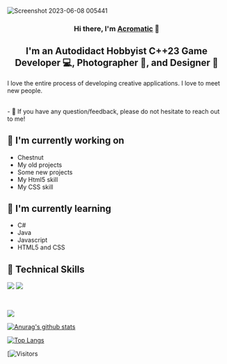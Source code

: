 

![Screenshot 2023-06-08 005441](https://github.com/Acromatic/Acromatic/assets/8341068/bf26f65d-0d31-48c9-8894-c0e60dd1ee9f)

<h3 align="center">
Hi there, I'm <a href="" target="_blank" rel="noreferrer">Acromatic</a> 👋
</h3>

<h2 align="center">
I'm an Autodidact Hobbyist C++23 Game Developer 💻, Photographer 📸, and Designer 🎨
</h2> 

I love the entire process of developing creative applications. I love to meet new people. 

</br>
- 💬 If you have any question/feedback, please do not hesitate to reach out to me!

## 🔭 I'm currently working on

- Chestnut
- My old projects
- Some new projects
- My Html5 skill
- My CSS skill

## 🌱 I'm currently learning

- C#
- Java
- Javascript
- HTML5 and CSS  

## 💼 Technical Skills


![](https://img.shields.io/badge/Code-JavaScript-informational?style=flat&logo=JavaScript&color=F7DF1E)
![](https://img.shields.io/badge/Code-HTML5-informational?style=flat&logo=HTML5&color=E34F26)

</br>

![](https://img.shields.io/badge/Style-CSS3-informational?style=flat&logo=CSS3&color=1572B6)



[![Anurag's github stats](https://github-readme-stats.vercel.app/api?username=Acromatic)](https://github.com/Acromatic)

[![Top Langs](https://github-readme-stats.vercel.app/api/top-langs/?username=Acromatic&layout=compact)](https://github.com/Acromatic)

[![Visitors](https://visitor-badge.glitch.me/badge?page_id=Acromatic.Acromatic)

